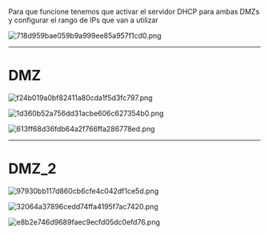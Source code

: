 Para que funcione tenemos que activar el servidor DHCP para ambas DMZs y configurar el rango de IPs que van a utilizar

![718d959bae059b9a999ee85a957f1cd0.png](../../../../../../_resources/718d959bae059b9a999ee85a957f1cd0.png)

* * *

# DMZ

![f24b019a0bf82411a80cda1f5d3fc797.png](../../../../../../_resources/f24b019a0bf82411a80cda1f5d3fc797.png)

![1d360b52a756dd31acbe606c627354b0.png](../../../../../../_resources/1d360b52a756dd31acbe606c627354b0.png)

![613ff68d36fdb64a2f766ffa286778ed.png](../../../../../../_resources/613ff68d36fdb64a2f766ffa286778ed.png)

* * *

# DMZ_2

![97930bb117d860cb6cfe4c042df1ce5d.png](../../../../../../_resources/97930bb117d860cb6cfe4c042df1ce5d.png)

![32064a37896cedd74ffa4195f7ac7420.png](../../../../../../_resources/32064a37896cedd74ffa4195f7ac7420.png)

![e8b2e746d9689faec9ecfd05dc0efd76.png](../../../../../../_resources/e8b2e746d9689faec9ecfd05dc0efd76.png)